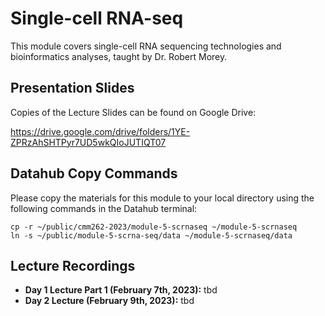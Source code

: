 # Single-cell RNA-seq
This module covers single-cell RNA sequencing technologies and bioinformatics analyses, taught by Dr. Robert Morey.

## Presentation Slides
Copies of the Lecture Slides can be found on Google Drive:

https://drive.google.com/drive/folders/1YE-ZPRzAhSHTPyr7UD5wkQIoJUTIQT07

## Datahub Copy Commands
Please copy the materials for this module to your local directory using the following commands in the Datahub terminal:
```
cp -r ~/public/cmm262-2023/module-5-scrnaseq ~/module-5-scrnaseq
ln -s ~/public/module-5-scrna-seq/data ~/module-5-scrnaseq/data
```

## Lecture Recordings
* **Day 1 Lecture Part 1 (February 7th, 2023):** tbd
* **Day 2 Lecture (February 9th, 2023):** tbd
